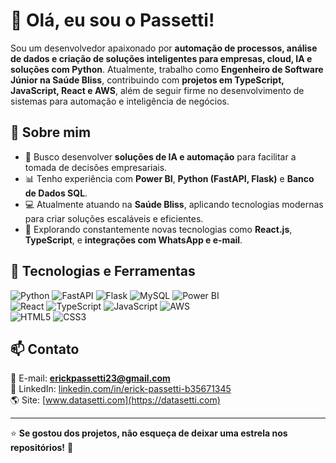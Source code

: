 # 👋 Olá, eu sou o Passetti!

Sou um desenvolvedor apaixonado por **automação de processos, análise de dados e criação de soluções inteligentes para empresas, cloud, IA e soluções com Python**. Atualmente, trabalho como **Engenheiro de Software Júnior na Saúde Bliss**, contribuindo com **projetos em TypeScript, JavaScript, React e AWS**, além de seguir firme no desenvolvimento de sistemas para automação e inteligência de negócios.

## 🚀 Sobre mim
- 🎯 Busco desenvolver **soluções de IA e automação** para facilitar a tomada de decisões empresariais.
- 📊 Tenho experiência com **Power BI**, **Python (FastAPI, Flask)** e **Banco de Dados SQL**.
- 💻 Atualmente atuando na **Saúde Bliss**, aplicando tecnologias modernas para criar soluções escaláveis e eficientes.
- 🌱 Explorando constantemente novas tecnologias como **React.js**, **TypeScript**, e **integrações com WhatsApp e e-mail**.

## 🔧 Tecnologias e Ferramentas
![Python](https://img.shields.io/badge/Python-3776AB?style=for-the-badge&logo=python&logoColor=white)
![FastAPI](https://img.shields.io/badge/FastAPI-009688?style=for-the-badge&logo=fastapi&logoColor=white)
![Flask](https://img.shields.io/badge/Flask-000000?style=for-the-badge&logo=flask&logoColor=white)
![MySQL](https://img.shields.io/badge/MySQL-4479A1?style=for-the-badge&logo=mysql&logoColor=white)
![Power BI](https://img.shields.io/badge/Power%20BI-F2C811?style=for-the-badge&logo=powerbi&logoColor=black)  
![React](https://img.shields.io/badge/React-20232A?style=for-the-badge&logo=react&logoColor=61DAFB)
![TypeScript](https://img.shields.io/badge/TypeScript-007ACC?style=for-the-badge&logo=typescript&logoColor=white)
![JavaScript](https://img.shields.io/badge/JavaScript-F7DF1E?style=for-the-badge&logo=javascript&logoColor=black)
![AWS](https://img.shields.io/badge/AWS-232F3E?style=for-the-badge&logo=amazon-aws&logoColor=white)  
![HTML5](https://img.shields.io/badge/HTML5-E34F26?style=for-the-badge&logo=html5&logoColor=white)
![CSS3](https://img.shields.io/badge/CSS3-1572B6?style=for-the-badge&logo=css3&logoColor=white)

## 📫 Contato
📧 E-mail: **erickpassetti23@gmail.com**  
🔗 LinkedIn: [linkedin.com/in/erick-passetti-b35671345](https://www.linkedin.com/in/erick-passetti-b35671345/)  
🌎 Site: [www.datasetti.com](https://datasetti.com)

---

⭐ **Se gostou dos projetos, não esqueça de deixar uma estrela nos repositórios!** 🚀
